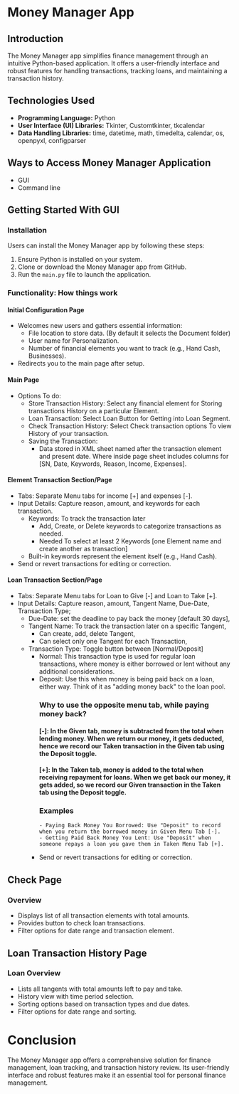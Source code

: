 # Money Manager App

## Introduction
The Money Manager app simplifies finance management through an intuitive Python-based application. It offers a user-friendly interface and robust features for handling transactions, tracking loans, and maintaining a transaction history.

## Technologies Used
- **Programming Language:** Python
- **User Interface (UI) Libraries:** Tkinter, Customtkinter, tkcalendar
- **Data Handling Libraries:** time, datetime, math, timedelta, calendar, os, openpyxl, configparser

## Ways to Access Money Manager Application
- GUI
- Command line

## Getting Started With GUI

### Installation
Users can install the Money Manager app by following these steps:
1. Ensure Python is installed on your system.
2. Clone or download the Money Manager app from GitHub.
3. Run the `main.py` file to launch the application.

### Functionality: How things work
#### Initial Configuration Page
- Welcomes new users and gathers essential information:
  - File location to store data. (By default it selects the Document folder)
  - User name for Personalization.
  - Number of financial elements you want to track (e.g., Hand Cash, Businesses).
- Redirects you to the main page after setup.

#### Main Page
- Options To do:
  - Store Transaction History: Select any financial element for Storing transactions History on a particular Element.
  - Loan Transaction: Select Loan Button for Getting into Loan Segment.
  - Check Transaction History: Select Check transaction options To view History of your transaction.
  - Saving the Transaction:
    - Data stored in XML sheet named after the transaction element and present date. Where inside page sheet includes columns for [SN, Date, Keywords, Reason, Income, Expenses].

#### Element Transaction Section/Page
- Tabs: Separate Menu tabs for income [+] and expenses [-].
- Input Details: Capture reason, amount, and keywords for each transaction.
  - Keywords: To track the transaction later
    - Add, Create, or Delete keywords to categorize transactions as needed.
    - Needed To select at least 2 Keywords [one Element name and create another as transaction]
  - Built-in keywords represent the element itself (e.g., Hand Cash).
- Send or revert transactions for editing or correction.

#### Loan Transaction Section/Page
- Tabs: Separate Menu tabs for Loan to Give [-] and Loan to Take [+].
- Input Details: Capture reason, amount, Tangent Name, Due-Date, Transaction Type;
  - Due-Date: set the deadline to pay back the money [default 30 days],
  - Tangent Name: To track the transaction later on a specific Tangent,
    - Can create, add, delete Tangent,
    - Can select only one Tangent for each Transaction,
  - Transaction Type: Toggle button between [Normal/Deposit]
    - Normal: This transaction type is used for regular loan transactions, where money is either borrowed or lent without any additional considerations.
    - Deposit: Use this when money is being paid back on a loan, either way. Think of it as "adding money back" to the loan pool.
        ### Why to use the opposite menu tab, while paying money back? 
         #### [-]: In the Given tab, money is subtracted from the total when lending money. When we return our money, it gets deducted, hence we record our Taken transaction in the Given tab using the Deposit                           toggle.
         #### [+]: In the Taken tab, money is added to the total when receiving repayment for loans. When we get back our money, it gets added, so we record our Given transaction in the Taken tab using the                               Deposit toggle.
        ### Examples
          - Paying Back Money You Borrowed: Use "Deposit" to record when you return the borrowed money in Given Menu Tab [-].
          - Getting Paid Back Money You Lent: Use "Deposit" when someone repays a loan you gave them in Taken Menu Tab [+].
    - Send or revert transactions for editing or correction.


## Check Page
### Overview
- Displays list of all transaction elements with total amounts.
- Provides button to check loan transactions.
- Filter options for date range and transaction element.

## Loan Transaction History Page

### Loan Overview
- Lists all tangents with total amounts left to pay and take.
- History view with time period selection.
- Sorting options based on transaction types and due dates.
- Filter options for date range and sorting.

# Conclusion

The Money Manager app offers a comprehensive solution for finance management, loan tracking, and transaction history review. Its user-friendly interface and robust features make it an essential tool for personal finance management.
